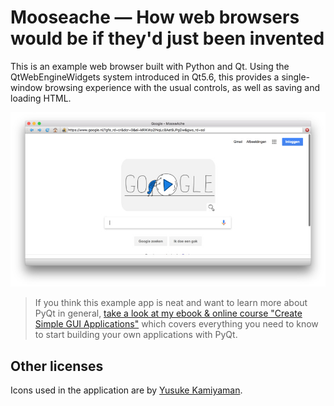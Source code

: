 # Mooseache — How web browsers would be if they'd just been invented

This is an example web browser built with Python and Qt. Using the 
QtWebEngineWidgets system introduced in Qt5.6, this provides a single-window
browsing experience with the usual controls, as well as saving and loading HTML.

![Browser](screenshot-browser.jpg)

> If you think this example app is neat and want to learn more about
PyQt in general, [take a look at my ebook & online course
"Create Simple GUI Applications"](https://martinfitzpatrick.name/create-simple-gui-applications)
which covers everything you need to know to start building your own applications with PyQt.

## Other licenses

Icons used in the application are by [Yusuke Kamiyaman](http://p.yusukekamiyamane.com/).
